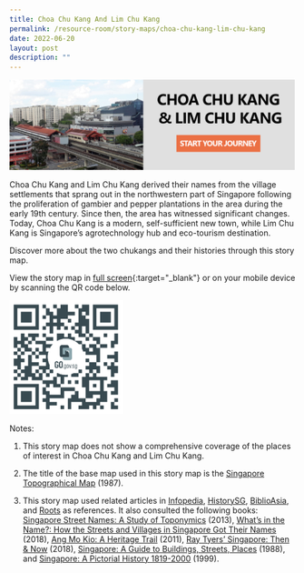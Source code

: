 ```yaml
---
title: Choa Chu Kang And Lim Chu Kang
permalink: /resource-room/story-maps/choa-chu-kang-lim-chu-kang
date: 2022-06-20
layout: post
description: ""
---
```

[<img src="/images/storymap-image-cck-lck-1.png" alt="storymap-choa-chu-kang-and-lim-chu-kang"/>](https://go.gov.sg/9hoyq5)

Choa Chu Kang and Lim Chu Kang derived their names from the village settlements that sprang out in the northwestern part of Singapore following the proliferation of gambier and pepper plantations in the area during the early 19th century. Since then, the area has witnessed significant changes. Today, Choa Chu Kang is a modern, self-sufficient new town, while Lim Chu Kang is Singapore’s agrotechnology hub and eco-tourism destination.  
  
Discover more about the two chukangs and their histories through this story map.

View the story map in [full screen](https://go.gov.sg/9hoyq5){:target="_blank"} or on your mobile device by scanning the QR code below.

<img src="/images/qr-code-storymap-cck-lck.png" alt="qr-code-storymap-choa-chu-kang-and-lim-chu-kang" style="width:200px;" />

Notes:

1. This story map does not show a comprehensive coverage of the places of interest in Choa Chu Kang and Lim Chu Kang.

2. The title of the base map used in this story map is the [Singapore Topographical Map]( https://www.nas.gov.sg/archivesonline/maps_building_plans/record-details/fb66894d-115c-11e3-83d5-0050568939ad) (1987).

3. This story map used related articles in [Infopedia](https://eresources.nlb.gov.sg/infopedia/), [HistorySG](http://eresources.nlb.gov.sg/history), [BiblioAsia](https://www.nlb.gov.sg/Browse/BiblioAsia.aspx), and [Roots](https://www.roots.sg/) as references. It also consulted the following books: [Singapore Street Names: A Study of Toponymics](https://eservice.nlb.gov.sg/item_holding.aspx?bid=200123850) (2013), [What’s in the Name?: How the Streets and Villages in Singapore Got Their Names](https://eservice.nlb.gov.sg/item_holding.aspx?bid=202924449) (2018), [Ang Mo Kio: A Heritage Trail](https://eservice.nlb.gov.sg/item_holding.aspx?bid=14119281) (2011), [Ray Tyers’ Singapore: Then & Now](https://eservice.nlb.gov.sg/item_holding.aspx?bid=203784837) (2018), [Singapore: A Guide to Buildings, Streets, Places](http://eservice.nlb.gov.sg/item_holding.aspx?bid=4712298) (1988), and [Singapore: A Pictorial History 1819-2000](http://eservice.nlb.gov.sg/item_holding.aspx?bid=9651676) (1999).